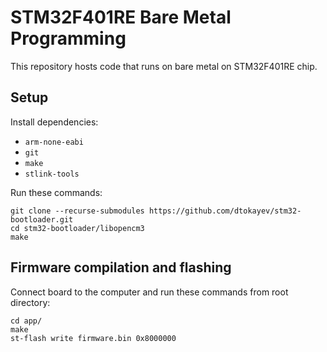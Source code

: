 # STM32F401RE Bare Metal Programming

This repository hosts code that runs on bare metal on STM32F401RE chip.

## Setup

Install dependencies:

* `arm-none-eabi`
* `git`
* `make`
* `stlink-tools`

Run these commands:

    git clone --recurse-submodules https://github.com/dtokayev/stm32-bootloader.git
    cd stm32-bootloader/libopencm3
    make

## Firmware compilation and flashing

Connect board to the computer and run these commands from root directory:

    cd app/
    make
    st-flash write firmware.bin 0x8000000
